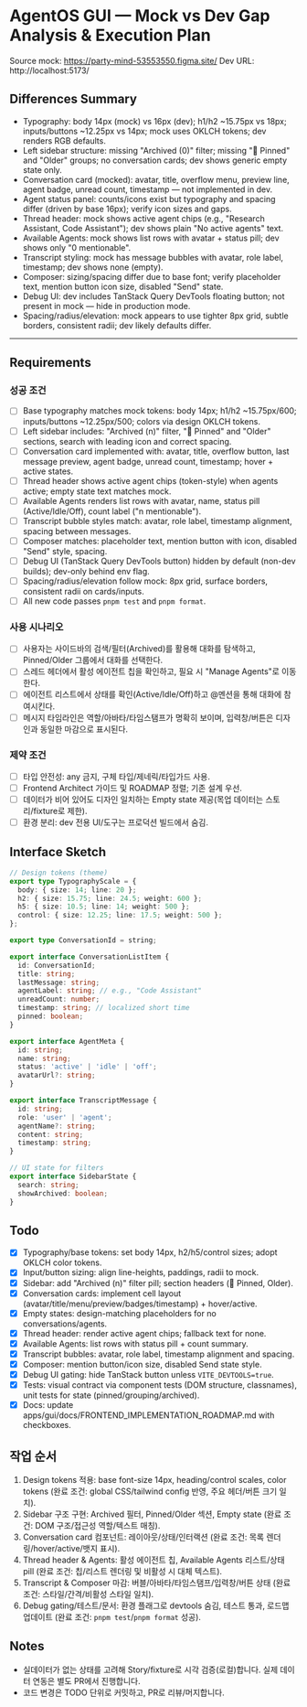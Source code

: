 # AgentOS GUI — Mock vs Dev Gap Analysis & Execution Plan

Source mock: https://party-mind-53553550.figma.site/
Dev URL: http://localhost:5173/

## Differences Summary

- Typography: body 14px (mock) vs 16px (dev); h1/h2 ~15.75px vs 18px; inputs/buttons ~12.25px vs 14px; mock uses OKLCH tokens; dev renders RGB defaults.
- Left sidebar structure: missing "Archived (0)" filter; missing "📌 Pinned" and "Older" groups; no conversation cards; dev shows generic empty state only.
- Conversation card (mocked): avatar, title, overflow menu, preview line, agent badge, unread count, timestamp — not implemented in dev.
- Agent status panel: counts/icons exist but typography and spacing differ (driven by base 16px); verify icon sizes and gaps.
- Thread header: mock shows active agent chips (e.g., "Research Assistant, Code Assistant"); dev shows plain "No active agents" text.
- Available Agents: mock shows list rows with avatar + status pill; dev shows only "0 mentionable".
- Transcript styling: mock has message bubbles with avatar, role label, timestamp; dev shows none (empty).
- Composer: sizing/spacing differ due to base font; verify placeholder text, mention button icon size, disabled "Send" state.
- Debug UI: dev includes TanStack Query DevTools floating button; not present in mock — hide in production mode.
- Spacing/radius/elevation: mock appears to use tighter 8px grid, subtle borders, consistent radii; dev likely defaults differ.

---

## Requirements

### 성공 조건

- [ ] Base typography matches mock tokens: body 14px; h1/h2 ~15.75px/600; inputs/buttons ~12.25px/500; colors via design OKLCH tokens.
- [ ] Left sidebar includes: "Archived (n)" filter, "📌 Pinned" and "Older" sections, search with leading icon and correct spacing.
- [ ] Conversation card implemented with: avatar, title, overflow button, last message preview, agent badge, unread count, timestamp; hover + active states.
- [ ] Thread header shows active agent chips (token-style) when agents active; empty state text matches mock.
- [ ] Available Agents renders list rows with avatar, name, status pill (Active/Idle/Off), count label ("n mentionable").
- [ ] Transcript bubble styles match: avatar, role label, timestamp alignment, spacing between messages.
- [ ] Composer matches: placeholder text, mention button with icon, disabled "Send" style, spacing.
- [ ] Debug UI (TanStack Query DevTools button) hidden by default (non-dev builds); dev-only behind env flag.
- [ ] Spacing/radius/elevation follow mock: 8px grid, surface borders, consistent radii on cards/inputs.
- [ ] All new code passes `pnpm test` and `pnpm format`.

### 사용 시나리오

- [ ] 사용자는 사이드바의 검색/필터(Archived)를 활용해 대화를 탐색하고, Pinned/Older 그룹에서 대화를 선택한다.
- [ ] 스레드 헤더에서 활성 에이전트 칩을 확인하고, 필요 시 "Manage Agents"로 이동한다.
- [ ] 에이전트 리스트에서 상태를 확인(Active/Idle/Off)하고 @멘션을 통해 대화에 참여시킨다.
- [ ] 메시지 타임라인은 역할/아바타/타임스탬프가 명확히 보이며, 입력창/버튼은 디자인과 동일한 마감으로 표시된다.

### 제약 조건

- [ ] 타입 안전성: any 금지, 구체 타입/제네릭/타입가드 사용.
- [ ] Frontend Architect 가이드 및 ROADMAP 정렬; 기존 설계 우선.
- [ ] 데이터가 비어 있어도 디자인 일치하는 Empty state 제공(목업 데이터는 스토리/fixture로 제한).
- [ ] 환경 분리: dev 전용 UI/도구는 프로덕션 빌드에서 숨김.

## Interface Sketch

```typescript
// Design tokens (theme)
export type TypographyScale = {
  body: { size: 14; line: 20 };
  h2: { size: 15.75; line: 24.5; weight: 600 };
  h5: { size: 10.5; line: 14; weight: 500 };
  control: { size: 12.25; line: 17.5; weight: 500 };
};

export type ConversationId = string;

export interface ConversationListItem {
  id: ConversationId;
  title: string;
  lastMessage: string;
  agentLabel: string; // e.g., "Code Assistant"
  unreadCount: number;
  timestamp: string; // localized short time
  pinned: boolean;
}

export interface AgentMeta {
  id: string;
  name: string;
  status: 'active' | 'idle' | 'off';
  avatarUrl?: string;
}

export interface TranscriptMessage {
  id: string;
  role: 'user' | 'agent';
  agentName?: string;
  content: string;
  timestamp: string;
}

// UI state for filters
export interface SidebarState {
  search: string;
  showArchived: boolean;
}
```

## Todo

- [x] Typography/base tokens: set body 14px, h2/h5/control sizes; adopt OKLCH color tokens.
- [x] Input/button sizing: align line-heights, paddings, radii to mock.
- [x] Sidebar: add "Archived (n)" filter pill; section headers (📌 Pinned, Older).
- [x] Conversation cards: implement cell layout (avatar/title/menu/preview/badges/timestamp) + hover/active.
- [x] Empty states: design-matching placeholders for no conversations/agents.
- [x] Thread header: render active agent chips; fallback text for none.
- [x] Available Agents: list rows with status pill + count summary.
- [x] Transcript bubbles: avatar, role label, timestamp alignment and spacing.
- [x] Composer: mention button/icon size, disabled Send state style.
- [x] Debug UI gating: hide TanStack button unless `VITE_DEVTOOLS=true`.
- [x] Tests: visual contract via component tests (DOM structure, classnames), unit tests for state (pinned/grouping/archived).
- [x] Docs: update apps/gui/docs/FRONTEND_IMPLEMENTATION_ROADMAP.md with checkboxes.

## 작업 순서

1. Design tokens 적용: base font-size 14px, heading/control scales, color tokens (완료 조건: global CSS/tailwind config 반영, 주요 헤더/버튼 크기 일치).
2. Sidebar 구조 구현: Archived 필터, Pinned/Older 섹션, Empty state (완료 조건: DOM 구조/접근성 역할/텍스트 매칭).
3. Conversation card 컴포넌트: 레이아웃/상태/인터랙션 (완료 조건: 목록 렌더링/hover/active/뱃지 표시).
4. Thread header & Agents: 활성 에이전트 칩, Available Agents 리스트/상태 pill (완료 조건: 칩/리스트 렌더링 및 비활성 시 대체 텍스트).
5. Transcript & Composer 마감: 버블/아바타/타임스탬프/입력창/버튼 상태 (완료 조건: 스타일/간격/비활성 스타일 일치).
6. Debug gating/테스트/문서: 환경 플래그로 devtools 숨김, 테스트 통과, 로드맵 업데이트 (완료 조건: `pnpm test`/`pnpm format` 성공).

## Notes

- 실데이터가 없는 상태를 고려해 Story/fixture로 시각 검증(로컬)합니다. 실제 데이터 연동은 별도 PR에서 진행합니다.
- 코드 변경은 TODO 단위로 커밋하고, PR로 리뷰/머지합니다.
